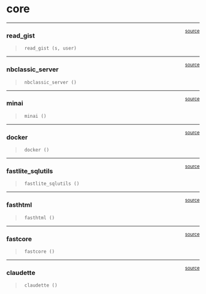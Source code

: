 # core


<!-- WARNING: THIS FILE WAS AUTOGENERATED! DO NOT EDIT! -->

------------------------------------------------------------------------

<a
href="https://github.com/AnswerDotAI/ContextKit/blob/main/ContextKit/core.py#L16"
target="_blank" style="float:right; font-size:smaller">source</a>

### read_gist

>      read_gist (s, user)

------------------------------------------------------------------------

<a
href="https://github.com/AnswerDotAI/ContextKit/blob/main/ContextKit/core.py#L19"
target="_blank" style="float:right; font-size:smaller">source</a>

### nbclassic_server

>      nbclassic_server ()

------------------------------------------------------------------------

<a
href="https://github.com/AnswerDotAI/ContextKit/blob/main/ContextKit/core.py#L22"
target="_blank" style="float:right; font-size:smaller">source</a>

### minai

>      minai ()

------------------------------------------------------------------------

<a
href="https://github.com/AnswerDotAI/ContextKit/blob/main/ContextKit/core.py#L30"
target="_blank" style="float:right; font-size:smaller">source</a>

### docker

>      docker ()

------------------------------------------------------------------------

<a
href="https://github.com/AnswerDotAI/ContextKit/blob/main/ContextKit/core.py#L41"
target="_blank" style="float:right; font-size:smaller">source</a>

### fastlite_sqlutils

>      fastlite_sqlutils ()

------------------------------------------------------------------------

<a
href="https://github.com/AnswerDotAI/ContextKit/blob/main/ContextKit/core.py#L49"
target="_blank" style="float:right; font-size:smaller">source</a>

### fasthtml

>      fasthtml ()

------------------------------------------------------------------------

<a
href="https://github.com/AnswerDotAI/ContextKit/blob/main/ContextKit/core.py#L54"
target="_blank" style="float:right; font-size:smaller">source</a>

### fastcore

>      fastcore ()

------------------------------------------------------------------------

<a
href="https://github.com/AnswerDotAI/ContextKit/blob/main/ContextKit/core.py#L58"
target="_blank" style="float:right; font-size:smaller">source</a>

### claudette

>      claudette ()
